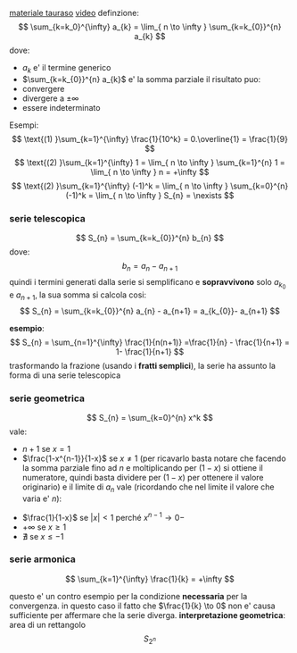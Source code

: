 [materiale tauraso](https://www.mat.uniroma2.it/~tauraso/aa2324/an1-lezione27.pdf)
[video](https://www.youtube.com/watch?v=dF_hyMKu_tA)
definzione: 
$$
\sum_{k=k_0}^{\infty} a_{k} = \lim_{ n \to \infty } \sum_{k=k_{0}}^{n} a_{k} 
$$
dove: 
* $a_k$ e' il termine generico
* $\sum_{k=k_{0}}^{n} a_{k}$ e' la somma parziale
il risultato puo:
* convergere
* divergere a $\pm \infty$
* essere indeterminato 

Esempi:
$$
\text{(1)  }\sum_{k=1}^{\infty} \frac{1}{10^k} = 0.\overline{1} = \frac{1}{9}
$$
$$
\text{(2)  }\sum_{k=1}^{\infty} 1 = \lim_{ n \to \infty } \sum_{k=1}^{n} 1 = \lim_{ n \to \infty } n = +\infty 
$$
$$
\text{(2)  }\sum_{k=1}^{\infty} (-1)^k = \lim_{ n \to \infty } \sum_{k=0}^{n}(-1)^k = \lim_{ n \to \infty } S_{n} = \nexists
$$
### serie telescopica
$$
S_{n} = \sum_{k=k_{0}}^{n} b_{n}
$$
dove:
$$
b_{n} = a_{n} - a_{n+1}
$$
quindi i termini generati dalla serie si semplificano e **sopravvivono** solo $a_{k_{0}} \text{ e } a_{n+1}$,  la sua somma si calcola cosi:
$$
S_{n} = \sum_{k=k_{0}}^{n} a_{n} - a_{n+1} = a_{k_{0}}- a_{n+1}
$$

**esempio**: 
$$
S_{n} = \sum_{n=1}^{\infty} \frac{1}{n(n+1)} =\frac{1}{n} - \frac{1}{n+1} = 1- \frac{1}{n+1}
$$
trasformando la frazione (usando i **fratti semplici**), la serie ha assunto la forma di una serie telescopica

### serie geometrica
$$
S_{n} = \sum_{k=0}^{n} x^k
$$
vale:
- $n+1$ se $x=1$
- $\frac{1-x^{n-1}}{1-x}$ se $x \neq 1$ (per ricavarlo basta notare che facendo la somma parziale fino ad $n$ e moltiplicando per $(1-x)$ si ottiene il numeratore, quindi basta dividere per $(1-x)$ per ottenere il valore originario) 
e il limite di $a_{n}$ vale (ricordando che nel limite il valore che varia e' $n$):
* $\frac{1}{1-x}$ se $|x| < 1$ perché $x^{n-1} \to 0-$
* $+\infty$ se $x\geq1$
* $\nexists$ se $x \leq -1$
### serie armonica
$$
\sum_{k=1}^{\infty} \frac{1}{k} = +\infty
$$

questo e' un contro esempio per la condizione **necessaria** per la convergenza. in questo caso il fatto che $\frac{1}{k} \to 0$ non e' causa sufficiente per affermare che la serie diverga.
**interpretazione geometrica**: area di un rettangolo
$$
S_{2^n}
$$